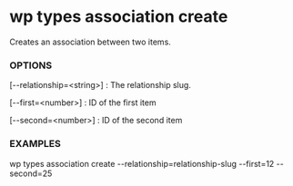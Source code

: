 # wp types association create

Creates an association between two items.

### OPTIONS

[\--relationship=&lt;string&gt;]
: The relationship slug.

[\--first=&lt;number&gt;]
: ID of the first item

[\--second=&lt;number&gt;]
: ID of the second item

### EXAMPLES

   wp types association create --relationship=relationship-slug --first=12 --second=25


